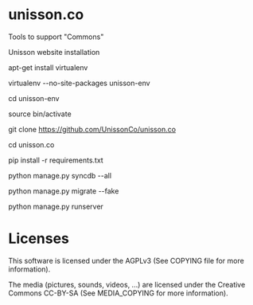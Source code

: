 unisson.co
==========
Tools to support "Commons"

Unisson website installation


apt-get install virtualenv

virtualenv --no-site-packages unisson-env

cd unisson-env

source bin/activate

git clone https://github.com/UnissonCo/unisson.co

cd unisson.co

pip install -r requirements.txt

python manage.py syncdb --all

python manage.py migrate --fake

python manage.py runserver


Licenses
==========

This software is licensed under the AGPLv3 (See COPYING file for more information).

The media (pictures, sounds, videos, ...) are licensed under the Creative Commons CC-BY-SA (See MEDIA_COPYING for more information).
